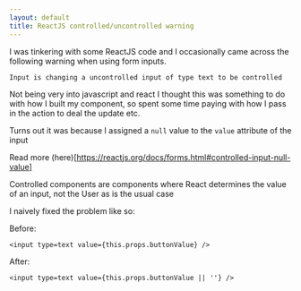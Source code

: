 ```yaml
---
layout: default
title: ReactJS controlled/uncontrolled warning
---
```

I was tinkering with some ReactJS code and I occasionally came across the following
warning when using form inputs.

    Input is changing a uncontrolled input of type text to be controlled

Not being very into javascript and react I thought this was something to do with how
I built my component, so spent some time paying with how I pass in the action to deal
the update etc.

Turns out it was because I assigned a `null` value to the `value` attribute of the input

Read more (here)[https://reactjs.org/docs/forms.html#controlled-input-null-value]

Controlled components are components where React determines the value of an input, not
the User as is the usual case

I naively fixed the problem like so:

Before:

    <input type=text value={this.props.buttonValue} />

After:

    <input type=text value={this.props.buttonValue || ''} />

